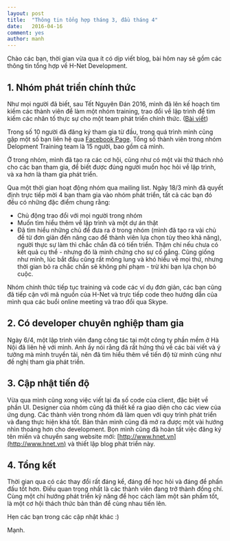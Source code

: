 ```yaml
---
layout: post
title:  "Thông tin tổng hợp tháng 3, đầu tháng 4"
date:   2016-04-16
comment: yes
author: manh
---   
```

Chào các bạn, thời gian vừa qua ít có dịp viết blog, bài hôm nay sẽ gồm các thông tin tổng hợp về H-Net Development.

## 1. Nhóm phát triển chính thức
Như mọi người đã biết, sau Tết Nguyên Đán 2016, mình đã lên kế hoạch tìm kiếm các thành viên để làm một nhóm training, trao đổi về lập trình để tìm kiếm các nhân tố thực sự cho một team phát triển chính thức. ([Bài viết](http://blog.hnet.vn/hnet-training-team))

Trong số 10 người đã đăng ký tham gia từ đầu, trong quá trình mình cũng gặp một số bạn liên hệ qua [Facebook Page](http://blog.hnet.vn/hnet-training-team). Tổng số thành viên trong nhóm Delopment Training team là 15 người, bao gồm cả mình.

Ở trong nhóm, mình đã tạo ra các cơ hội, cũng như có một vài thử thách nhỏ cho các bạn tham gia, để biết được đúng người muốn học hỏi về lập trình, và xa hơn là tham gia phát triển.

Qua một thời gian hoạt động nhóm qua mailing list. Ngày 18/3 mình đã quyết định trực tiếp mời 4 bạn tham gia vào nhóm phát triển, tất cả các bạn đó đều có những đặc điểm chung rằng:
- Chủ động trao đổi với mọi người trong nhóm
- Muốn tìm hiểu thêm về lập trình và một dự án thật
- Đã tìm hiểu những chủ để đưa ra ở trong nhóm (mình đã tạo ra vài chủ đề từ đơn giản đến nâng cao để thành viên lựa chọn tùy theo khả năng), người thực sự làm thì chắc chắn đã có tiến triển. Thậm chí nếu chưa có kết quả cụ thể - nhưng đó là minh chứng cho sự cố gắng. Cũng giống như mình, lúc bắt đầu cũng rất mông lung và khó hiểu về mọi thứ, nhưng thời gian bỏ ra chắc chắn sẽ không phí phạm - trừ khi bạn lựa chọn bỏ cuộc.

Nhóm chính thức tiếp tục training và code các ví dụ đơn giản, các bạn cũng đã tiếp cận với mã nguồn của H-Net và trực tiếp code theo hướng dẫn của mình qua các buổi online meeting và trao đổi qua Skype.

## 2. Có developer chuyên nghiệp tham gia
Ngày 6/4, một lập trình viên đang công tác tại một công ty phần mềm ở Hà Nội đã liên hệ với mình. Anh ấy nói rằng đã rất hứng thú về các bài viết và ý tưởng mà mình truyền tải, nên đã tìm hiểu thêm về tiến độ từ mình cũng như đề nghị tham gia phát triển.

## 3. Cập nhật tiến độ 
Vừa qua mình cũng xong việc viết lại đa số code của client, đặc biệt về phần UI. Designer của nhóm cũng đã thiết kế ra giao diện cho các view của ứng dụng. Các thành viên trong nhóm đã làm quen với quy trình phát triển và đang thực hiện khá tốt.
Bản thân mình cũng đã mở ra được một vài hướng nhìn thoáng hơn cho development.
Bọn mình cũng đã hoàn tất việc đăng ký tên miền và chuyển sang website mới: [http://www.hnet.vn](http://www.hnet.vn) và thiết lập blog phát triển này.

## 4. Tổng kết
Thời gian qua có các thay đổi rất đáng kể, đáng để học hỏi và đáng để phấn đấu tốt hơn.
Điều quan trọng nhất là các thành viên đang trở thành đồng chí. Cùng một chí hướng phát triển kỹ năng để học cách làm một sản phẩm tốt, là một cơ hội thách thức bản thân để cùng nhau tiến lên.

Hẹn các bạn trong các cập nhật khác :)

Mạnh.